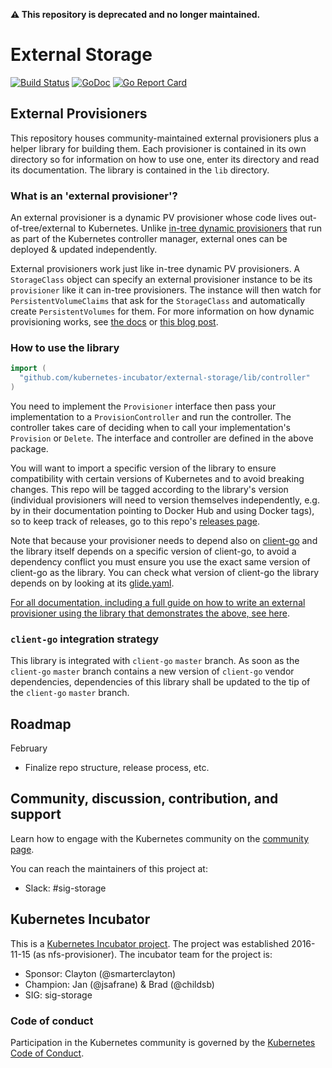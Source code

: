 **⚠️ This repository is deprecated and no longer maintained.**

# External Storage
[![Build Status](https://travis-ci.org/kubernetes-incubator/external-storage.svg?branch=master)](https://travis-ci.org/kubernetes-incubator/external-storage)
[![GoDoc](https://godoc.org/github.com/kubernetes-incubator/external-storage?status.svg)](https://godoc.org/github.com/kubernetes-incubator/external-storage)
[![Go Report Card](https://goreportcard.com/badge/github.com/kubernetes-incubator/external-storage)](https://goreportcard.com/report/github.com/kubernetes-incubator/external-storage)

## External Provisioners
This repository houses community-maintained external provisioners plus a helper library for building them. Each provisioner is contained in its own directory so for information on how to use one, enter its directory and read its documentation. The library is contained in the `lib` directory.

### What is an 'external provisioner'?
An external provisioner is a dynamic PV provisioner whose code lives out-of-tree/external to Kubernetes. Unlike [in-tree dynamic provisioners](https://kubernetes.io/docs/user-guide/persistent-volumes/#aws) that run as part of the Kubernetes controller manager, external ones can be deployed & updated independently.

External provisioners work just like in-tree dynamic PV provisioners. A `StorageClass` object can specify an external provisioner instance to be its `provisioner` like it can in-tree provisioners. The instance will then watch for `PersistentVolumeClaims` that ask for the `StorageClass` and automatically create `PersistentVolumes` for them. For more information on how dynamic provisioning works, see [the docs](http://kubernetes.io/docs/user-guide/persistent-volumes/) or [this blog post](http://blog.kubernetes.io/2016/10/dynamic-provisioning-and-storage-in-kubernetes.html).

### How to use the library
```go
import (
  "github.com/kubernetes-incubator/external-storage/lib/controller"
)
```
You need to implement the `Provisioner` interface then pass your implementation to a `ProvisionController` and run the controller. The controller takes care of deciding when to call your implementation's `Provision` or `Delete`. The interface and controller are defined in the above package.

You will want to import a specific version of the library to ensure compatibility with certain versions of Kubernetes and to avoid breaking changes. This repo will be tagged according to the library's version (individual provisioners will need to version themselves independently, e.g. by in their documentation pointing to Docker Hub and using Docker tags), so to keep track of releases, go to this repo's [releases page](https://github.com/kubernetes-incubator/external-storage/releases).

Note that because your provisioner needs to depend also on [client-go](https://github.com/kubernetes/client-go) and the library itself depends on a specific version of client-go, to avoid a dependency conflict you must ensure you use the exact same version of client-go as the library. You can check what version of client-go the library depends on by looking at its [glide.yaml](lib/glide.yaml).

[For all documentation, including a full guide on how to write an external provisioner using the library that demonstrates the above, see here](./docs).

### `client-go` integration strategy
This library is integrated with `client-go` `master` branch. As soon as the `client-go` `master` branch contains a new version of `client-go` vendor dependencies, dependencies of this library shall be updated to the tip of the `client-go` `master` branch.

## Roadmap

February
* Finalize repo structure, release process, etc.

## Community, discussion, contribution, and support

Learn how to engage with the Kubernetes community on the [community page](http://kubernetes.io/community/).

You can reach the maintainers of this project at:

- Slack: #sig-storage

## Kubernetes Incubator

This is a [Kubernetes Incubator project](https://github.com/kubernetes/community/blob/master/incubator.md). The project was established 2016-11-15 (as nfs-provisioner). The incubator team for the project is:

- Sponsor: Clayton (@smarterclayton)
- Champion: Jan (@jsafrane) & Brad (@childsb)
- SIG: sig-storage

### Code of conduct

Participation in the Kubernetes community is governed by the [Kubernetes Code of Conduct](code-of-conduct.md).
